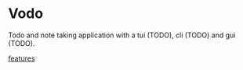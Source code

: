 # Vodo

Todo and note taking application with a tui (TODO), cli (TODO) and gui (TODO).

[features](./docs/FEATURES.md)
